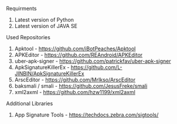Requirments
1. Latest version of Python
2. Latest version of JAVA SE

Used Repositories
1. Apktool - https://github.com/iBotPeaches/Apktool
2. APKEditor - https://github.com/REAndroid/APKEditor
3. uber-apk-signer - https://github.com/patrickfav/uber-apk-signer
4. ApkSignatureKillerEx - https://github.com/L-JINBIN/ApkSignatureKillerEx
5. ArscEditor - https://github.com/MrIkso/ArscEditor
6. baksmali / smali - https://github.com/JesusFreke/smali
7. xml2axml - https://github.com/hzw1199/xml2axml

Additional Libraries
1. App Signature Tools - https://techdocs.zebra.com/sigtools/
